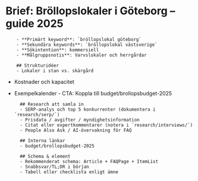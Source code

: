 # Brief: Bröllopslokaler i Göteborg – guide 2025

        - **Primärt keyword**: `bröllopslokal göteborg`
        - **Sekundära keywords**: `bröllopslokal västsverige`
        - **Sökintention**: kommersiell
        - **Målgruppsnotis**: Varvslokaler och herrgårdar

        ## Strukturidéer
        - Lokaler i stan vs. skärgård

- Kostnader och kapacitet
- Exempelkalender - CTA: Koppla till budget/brollopsbudget-2025

        ## Research att samla in
        - SERP-analys och top 5 konkurrenter (dokumentera i `research/serp/`)
        - Prisdata / avgifter / myndighetsinformation
        - Citat eller expertkommentarer (notera i `research/interviews/`)
        - People Also Ask / AI-övervakning för FAQ

        ## Interna länkar
        - budget/brollopsbudget-2025

        ## Schema & element
        - Rekommenderat schema: Article + FAQPage + ItemList
        - Snabbsvar/TL;DR i början
        - Tabell eller checklista enligt ämne
